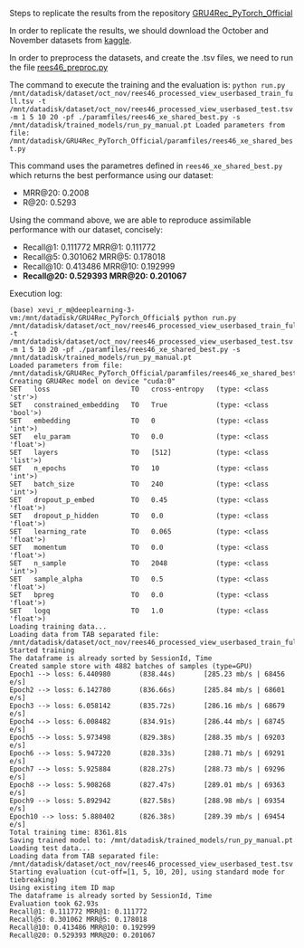 Steps to replicate the results from the repository [GRU4Rec_PyTorch_Official](https://github.com/hidasib/gru4rec_pytorch_official)

In order to replicate the results, we should download the October and November datasets from [kaggle](https://www.kaggle.com/datasets/mkechinov/ecommerce-behavior-data-from-multi-category-store).

In order to preprocess the datasets, and create the .tsv files, we need to run the file [rees46_preproc.py](https://github.com/hidasib/gru4rec_third_party_comparison/blob/master/rees46_preproc.py)

The command to execute the training and the evaluation is: 
`python run.py /mnt/datadisk/dataset/oct_nov/rees46_processed_view_userbased_train_full.tsv -t /mnt/datadisk/dataset/oct_nov/rees46_processed_view_userbased_test.tsv -m 1 5 10 20 -pf ./paramfiles/rees46_xe_shared_best.py -s /mnt/datadisk/trained_models/run_py_manual.pt
Loaded parameters from file: /mnt/datadisk/GRU4Rec_PyTorch_Official/paramfiles/rees46_xe_shared_best.py`

This command uses the parametres defined in `rees46_xe_shared_best.py` which returns the best performance using our dataset: 
- MRR@20: 0.2008
- R@20: 0.5293

Using the command above, we are able to reproduce assimilable performance with our dataset, concisely:
- Recall@1: 0.111772 MRR@1: 0.111772
- Recall@5: 0.301062 MRR@5: 0.178018
- Recall@10: 0.413486 MRR@10: 0.192999
- __Recall@20: 0.529393 MRR@20: 0.201067__

Execution log: 

```
(base) xevi_r_m@deeplearning-3-vm:/mnt/datadisk/GRU4Rec_PyTorch_Official$ python run.py /mnt/datadisk/dataset/oct_nov/rees46_processed_view_userbased_train_full.tsv -t /mnt/datadisk/dataset/oct_nov/rees46_processed_view_userbased_test.tsv -m 1 5 10 20 -pf ./paramfiles/rees46_xe_shared_best.py -s /mnt/datadisk/trained_models/run_py_manual.pt
Loaded parameters from file: /mnt/datadisk/GRU4Rec_PyTorch_Official/paramfiles/rees46_xe_shared_best.py
Creating GRU4Rec model on device "cuda:0"
SET   loss                    TO   cross-entropy   (type: <class 'str'>)
SET   constrained_embedding   TO   True            (type: <class 'bool'>)
SET   embedding               TO   0               (type: <class 'int'>)
SET   elu_param               TO   0.0             (type: <class 'float'>)
SET   layers                  TO   [512]           (type: <class 'list'>)
SET   n_epochs                TO   10              (type: <class 'int'>)
SET   batch_size              TO   240             (type: <class 'int'>)
SET   dropout_p_embed         TO   0.45            (type: <class 'float'>)
SET   dropout_p_hidden        TO   0.0             (type: <class 'float'>)
SET   learning_rate           TO   0.065           (type: <class 'float'>)
SET   momentum                TO   0.0             (type: <class 'float'>)
SET   n_sample                TO   2048            (type: <class 'int'>)
SET   sample_alpha            TO   0.5             (type: <class 'float'>)
SET   bpreg                   TO   0.0             (type: <class 'float'>)
SET   logq                    TO   1.0             (type: <class 'float'>)
Loading training data...
Loading data from TAB separated file: /mnt/datadisk/dataset/oct_nov/rees46_processed_view_userbased_train_full.tsv
Started training
The dataframe is already sorted by SessionId, Time
Created sample store with 4882 batches of samples (type=GPU)
Epoch1 --> loss: 6.440980       (838.44s)       [285.23 mb/s | 68456 e/s]
Epoch2 --> loss: 6.142780       (836.66s)       [285.84 mb/s | 68601 e/s]
Epoch3 --> loss: 6.058142       (835.72s)       [286.16 mb/s | 68679 e/s]
Epoch4 --> loss: 6.008482       (834.91s)       [286.44 mb/s | 68745 e/s]
Epoch5 --> loss: 5.973498       (829.38s)       [288.35 mb/s | 69203 e/s]
Epoch6 --> loss: 5.947220       (828.33s)       [288.71 mb/s | 69291 e/s]
Epoch7 --> loss: 5.925884       (828.27s)       [288.73 mb/s | 69296 e/s]
Epoch8 --> loss: 5.908268       (827.47s)       [289.01 mb/s | 69363 e/s]
Epoch9 --> loss: 5.892942       (827.58s)       [288.98 mb/s | 69354 e/s]
Epoch10 --> loss: 5.880402      (826.38s)       [289.39 mb/s | 69454 e/s]
Total training time: 8361.81s
Saving trained model to: /mnt/datadisk/trained_models/run_py_manual.pt
Loading test data...
Loading data from TAB separated file: /mnt/datadisk/dataset/oct_nov/rees46_processed_view_userbased_test.tsv
Starting evaluation (cut-off=[1, 5, 10, 20], using standard mode for tiebreaking)
Using existing item ID map
The dataframe is already sorted by SessionId, Time
Evaluation took 62.93s
Recall@1: 0.111772 MRR@1: 0.111772
Recall@5: 0.301062 MRR@5: 0.178018
Recall@10: 0.413486 MRR@10: 0.192999
Recall@20: 0.529393 MRR@20: 0.201067
```